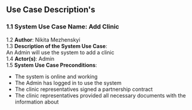 ## Use Case Description's

### 1.1 System Use Case Name: Add Clinic
1.2 **Author**: Nikita Mezhenskyi\
1.3 **Description of the System Use Case**:\
An Admin will use the system to add a clinic\
1.4 **Actor(s)**: Admin\
1.5 **System Use Case Preconditions**:
-	The system is online and working
-	The Admin has logged in to use the system
-	The clinic representatives signed a partnership contract
-	The clinic representatives provided all necessary documents with the information about 



